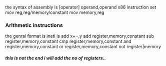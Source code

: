 the syntax of assembly is  [operator] operand,operand
x86 instruction set
mov  reg,reg/memory/constant
mov memory,reg
<p>
<h3>Arithmetic instructions</h3>
the genral format is inetl is add x+=,y
add register,memory,constant
sub register,memory,constant
cmp register,memory,constant
and register,memory,constant
or register,memory,constant
not register|memory
<h5>this is not the end i will add the no of registers..</h5>
